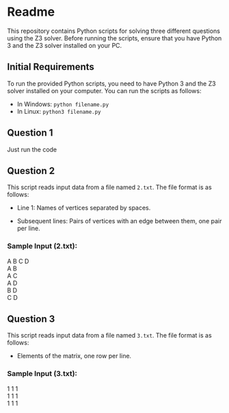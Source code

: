# Readme

This repository contains Python scripts for solving three different questions using the Z3 solver. Before running the scripts, ensure that you have Python 3 and the Z3 solver installed on your PC.

## Initial Requirements

To run the provided Python scripts, you need to have Python 3 and the Z3 solver installed on your computer. You can run the scripts as follows:

- In Windows: `python filename.py`
- In Linux: `python3 filename.py`

## Question 1
Just run the code
## Question 2

This script reads input data from a file named `2.txt`. The file format is as follows:

- Line 1: Names of vertices separated by spaces.

- Subsequent lines: Pairs of vertices with an edge between them, one pair per line.

### Sample Input (2.txt):
A B C D<br>
A B<br>
A C<br>
A D<br>
B D<br>
C D

## Question 3

This script reads input data from a file named `3.txt`. The file format is as follows:

- Elements of the matrix, one row per line.

### Sample Input (3.txt):

1 1 1<br>
1 1 1<br>
1 1 1

